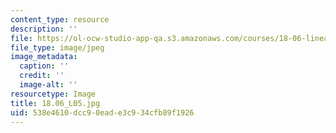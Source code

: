 ```yaml
---
content_type: resource
description: ''
file: https://ol-ocw-studio-app-qa.s3.amazonaws.com/courses/18-06-linear-algebra-spring-2010/538e4610dcc90eade3c934cfb89f1926_18.06_L05.jpg
file_type: image/jpeg
image_metadata:
  caption: ''
  credit: ''
  image-alt: ''
resourcetype: Image
title: 18.06_L05.jpg
uid: 538e4610-dcc9-0ead-e3c9-34cfb89f1926
---
```


